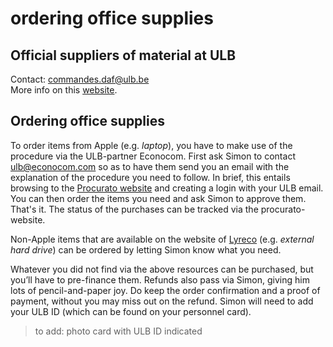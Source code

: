 # ordering office supplies

## Official suppliers of material at ULB

Contact: <commandes.daf@ulb.be>   
More info on this [website](https://portail.ulb.be/fr/finances-achats-et-comptabilite/achats/fournisseurs-officiels-de-l-ulb?ksession=16275aab-dd0b-4ec5-a9e0-eba79f497812).

## Ordering office supplies

To order items from Apple (e.g. _laptop_), you have to make use of the procedure via the ULB-partner Econocom. First ask Simon to contact ulb@econocom.com so as to have them send you an email with the explanation of the procedure you need to follow. In brief, this entails browsing to the [Procurato website](https://education.procurato.store/ulb) and creating a login with your ULB email. You can then order the items you need and ask Simon to approve them. That's it. The status of the purchases can be tracked via the procurato-website.

Non-Apple items that are available on the website of [Lyreco](https://www.lyreco.com/webshop/FRBE) (e.g. _external hard drive_) can be ordered by letting Simon know what you need. 

Whatever you did not find via the above resources can be purchased, but you’ll have to pre-finance them. Refunds also pass via Simon, giving him lots of pencil-and-paper joy. Do keep the order confirmation and a proof of payment, without you may miss out on the refund. Simon will need to add your ULB ID (which can be found on your personnel card). 

> to add: photo card with ULB ID indicated

